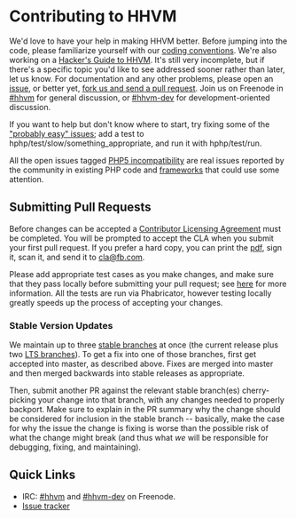 # Contributing to HHVM

We'd love to have your help in making HHVM better. Before jumping into the code, please familiarize yourself with our [coding conventions](hphp/doc/coding-conventions.md). We're also working on a [Hacker's Guide to HHVM](hphp/doc/hackers-guide). It's still very incomplete, but if there's a specific topic you'd like to see addressed sooner rather than later, let us know. For documentation and any other problems, please open an [issue](http://github.com/facebook/hhvm/issues), or better yet, [fork us and send a pull request](https://github.com/facebook/hhvm/pulls). Join us on Freenode in [#hhvm](http://webchat.freenode.net/?channels=hhvm) for general discussion, or [#hhvm-dev](http://webchat.freenode.net/?channels=hhvm-dev) for development-oriented discussion.

If you want to help but don't know where to start, try fixing some of the ["probably easy" issues](https://github.com/facebook/hhvm/issues?q=is%3Aopen+is%3Aissue+label%3A%22probably+easy%22); add a test to hphp/test/slow/something_appropriate, and run it with hphp/test/run.

All the open issues tagged [PHP5 incompatibility](https://github.com/facebook/hhvm/issues?labels=php5+incompatibility&page=1&state=open) are real issues reported by the community in existing PHP code and [frameworks](https://github.com/facebook/hhvm/wiki/OSS-PHP-Frameworks-Unit-Testing:-General) that could use some attention.

## Submitting Pull Requests

Before changes can be accepted a [Contributor Licensing Agreement](http://code.facebook.com/cla) must be completed. You will be prompted to accept the CLA when you submit your first pull request. If you prefer a hard copy, you can print the [pdf](https://github.com/facebook/hhvm/raw/master/hphp/doc/FB_Individual_CLA.pdf), sign it, scan it, and send it to <cla@fb.com>.

Please add appropriate test cases as you make changes, and make sure that they pass locally before submitting your pull request; see [here](hphp/test/README.md) for more information.  All the tests are run via Phabricator, however testing locally greatly speeds up the process of accepting your changes.

### Stable Version Updates

We maintain up to three [stable branches](https://github.com/facebook/hhvm/wiki/Release%20Schedule) at once (the current release plus two [LTS branches](https://github.com/facebook/hhvm/wiki/Long-term-support-%28LTS%29)). To get a fix into one of those branches, first get accepted into master, as described above. Fixes are merged into master and then merged backwards into stable releases as appropriate.

Then, submit another PR against the relevant stable branch(es) cherry-picking your change into that branch, with any changes needed to properly backport. Make sure to explain in the PR summary why the change should be considered for inclusion in the stable branch -- basically, make the case for why the issue the change is fixing is worse than the possible risk of what the change might break (and thus what *we* will be responsible for debugging, fixing, and maintaining).

## Quick Links

 * IRC: [#hhvm](http://webchat.freenode.net/?channels=hhvm) and [#hhvm-dev](http://webchat.freenode.net/?channels=hhvm-dev) on Freenode.
 * [Issue tracker](http://github.com/facebook/hhvm/issues)
